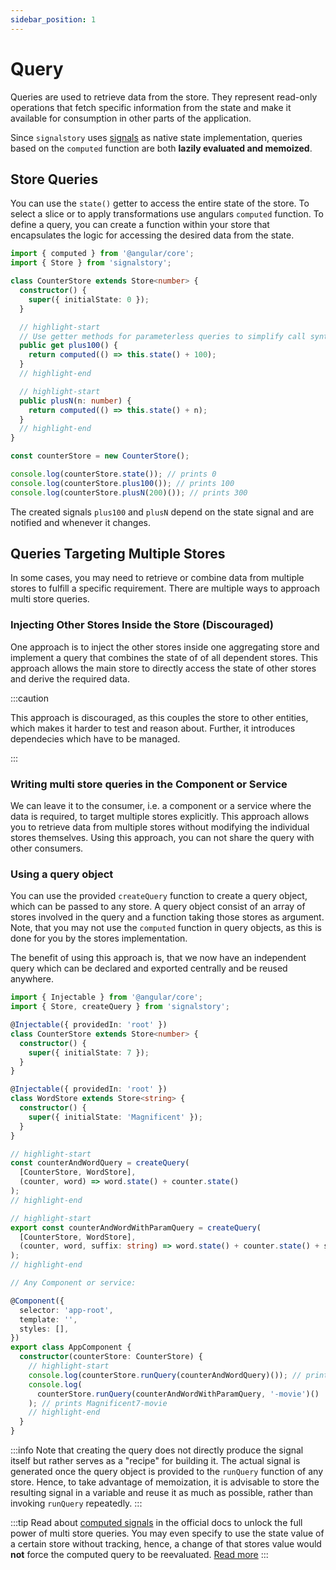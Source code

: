 ```yaml
---
sidebar_position: 1
---
```


# Query

Queries are used to retrieve data from the store. They represent read-only operations that fetch specific information from the state and make it available for consumption in other parts of the application.

Since `signalstory` uses [signals](https://angular.io/guide/signals#computed-signals) as native state implementation, queries based on the `computed` function are both **lazily evaluated and memoized**.

## Store Queries

You can use the `state()` getter to access the entire state of the store. To select a slice or to apply transformations use angulars `computed` function. To define a query, you can create a function within your store that encapsulates the logic for accessing the desired data from the state.

```typescript
import { computed } from '@angular/core';
import { Store } from 'signalstory';

class CounterStore extends Store<number> {
  constructor() {
    super({ initialState: 0 });
  }

  // highlight-start
  // Use getter methods for parameterless queries to simplify call syntax
  public get plus100() {
    return computed(() => this.state() + 100);
  }
  // highlight-end

  // highlight-start
  public plusN(n: number) {
    return computed(() => this.state() + n);
  }
  // highlight-end
}

const counterStore = new CounterStore();

console.log(counterStore.state()); // prints 0
console.log(counterStore.plus100()); // prints 100
console.log(counterStore.plusN(200)()); // prints 300
```

The created signals `plus100` and `plusN` depend on the state signal and are notified and whenever it changes.

## Queries Targeting Multiple Stores

In some cases, you may need to retrieve or combine data from multiple stores to fulfill a specific requirement. There are multiple ways to approach multi store queries.

### Injecting Other Stores Inside the Store (Discouraged)

One approach is to inject the other stores inside one aggregating store and implement a query that combines the state of of all dependent stores. This approach allows the main store to directly access the state of other stores and derive the required data.

:::caution

This approach is discouraged, as this couples the store to other entities, which makes it harder to test and reason about. Further, it introduces dependecies which have to be managed.

:::

### Writing multi store queries in the Component or Service

We can leave it to the consumer, i.e. a component or a service where the data is required, to target multiple stores explicitly. This approach allows you to retrieve data from multiple stores without modifying the individual stores themselves. Using this approach, you can not share the query with other consumers.

### Using a query object

You can use the provided `createQuery` function to create a query object, which can be passed to any store. A query object consist of an array of stores involved in the query and a function taking those stores as argument. Note, that you may not use the `computed` function in query objects, as this is done for you by the stores implementation.

The benefit of using this approach is, that we now have an independent query which can be declared and exported centrally and be reused anywhere.

```typescript
import { Injectable } from '@angular/core';
import { Store, createQuery } from 'signalstory';

@Injectable({ providedIn: 'root' })
class CounterStore extends Store<number> {
  constructor() {
    super({ initialState: 7 });
  }
}

@Injectable({ providedIn: 'root' })
class WordStore extends Store<string> {
  constructor() {
    super({ initialState: 'Magnificent' });
  }
}

// highlight-start
const counterAndWordQuery = createQuery(
  [CounterStore, WordStore],
  (counter, word) => word.state() + counter.state()
);
// highlight-end

// highlight-start
export const counterAndWordWithParamQuery = createQuery(
  [CounterStore, WordStore],
  (counter, word, suffix: string) => word.state() + counter.state() + suffix
);
// highlight-end

// Any Component or service:

@Component({
  selector: 'app-root',
  template: '',
  styles: [],
})
export class AppComponent {
  constructor(counterStore: CounterStore) {
    // highlight-start
    console.log(counterStore.runQuery(counterAndWordQuery)()); // prints Magnificent7
    console.log(
      counterStore.runQuery(counterAndWordWithParamQuery, '-movie')()
    ); // prints Magnificent7-movie
    // highlight-end
  }
}
```

:::info
Note that creating the query does not directly produce the signal itself but rather serves as a "recipe" for building it. The actual signal is generated once the query object is provided to the `runQuery` function of any store. Hence, to take advantage of memoization, it is advisable to store the resulting signal in a variable and reuse it as much as possible, rather than invoking `runQuery` repeatedly.
:::

:::tip
Read about [computed signals](https://angular.io/guide/signals#computed-signals) in the official docs to unlock the full power of multi store queries. You may even specify to use the state value of a certain store without tracking, hence, a change of that stores value would **not** force the computed query to be reevaluated. [Read more](https://angular.io/guide/signals#reading-without-tracking-dependencies)
:::
